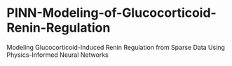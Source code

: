 # PINN-Modeling-of-Glucocorticoid-Renin-Regulation
Modeling Glucocorticoid-Induced Renin Regulation from Sparse Data Using Physics-Informed Neural Networks
